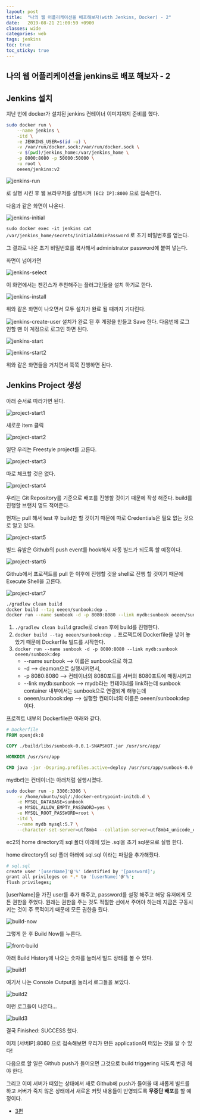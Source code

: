 ```yaml
---
layout: post
title:  "나의 웹 어플리케이션을 배포해보자(with Jenkins, Docker) - 2"
date:   2019-08-21 21:00:59 +0900
classes: wide
categories: web
tags: jenkins
toc: true
toc_sticky: true
---
```


## 나의 웹 어플리케이션을 jenkins로 배포 해보자 - 2

## Jenkins 설치

지난 번에 docker가 설치된 jenkins 컨테이너 이미지까지 준비를 했다.

```bash
sudo docker run \
    --name jenkins \
    -itd \
    -e JENKINS_USER=$(id -u) \
    -v /var/run/docker.sock:/var/run/docker.sock \
    -v $(pwd)/jenkins_home:/var/jenkins_home \
    -p 8000:8080 -p 50000:50000 \
    -u root \
    oeeen/jenkins:v2
```

![jenkins-run](/assets/img/jenkins/jenkins_run.png)

로 실행 시킨 후 웹 브라우저를 실행시켜 `[EC2 IP]:8000` 으로 접속한다.

다음과 같은 화면이 나온다.

![jenkins-initial](/assets/img/jenkins/jenkins_initial.png)

`sudo docker exec -it jenkins cat /var/jenkins_home/secrets/initialAdminPassword`
로 초기 비밀번호를 얻는다.

그 결과로 나온 초기 비밀번호를 복사해서 administrator password에 붙여 넣는다.

화면이 넘어가면

![jenkins-select](/assets/img/jenkins/jenkins_select.png)

이 화면에서는 젠킨스가 추천해주는 플러그인들을 설치 하기로 한다.

![jenkins-install](/assets/img/jenkins/jenkins_installing.png)

위와 같은 화면이 나오면서 모두 설치가 완료 될 때까지 기다린다.

![jenkins-create-user](/assets/img/jenkins/jenkins_create_user.png)
설치가 완료 된 후 계정을 만들고 Save 한다. 다음번에 로그인할 땐 이 계정으로 로그인 하면 된다.

![jenkins-start](/assets/img/jenkins/jenkins_start.png)

![jenkins-start2](/assets/img/jenkins/jenkins_start2.png)

위와 같은 화면들을 거치면서 쭉쭉 진행하면 된다.

## Jenkins Project 생성

아래 순서로 따라가면 된다.

![project-start1](/assets/img/jenkins/jenkins_project1.png)

새로운 item 클릭

![project-start2](/assets/img/jenkins/jenkins_project2.png)

일단 우리는 Freestyle project를 고른다.

![project-start3](/assets/img/jenkins/jenkins_project3.png)

따로 체크할 것은 없다.

![project-start4](/assets/img/jenkins/jenkins_project4.png)

우리는 Git Repository를 기준으로 배포를 진행할 것이기 때문에 작성 해준다.
build를 진행할 브랜치 명도 적어준다.

현재는 pull 해서 test 후 build만 할 것이기 때문에 따로 Credentials은 필요 없는 것으로 알고 있다.

![project-start5](/assets/img/jenkins/jenkins_project5.png)

빌드 유발은 Github의 push event를 hook해서 자동 빌드가 되도록 할 예정이다.

![project-start6](/assets/img/jenkins/execute_shell.png)

Github에서 프로젝트를 pull 한 이후에 진행할 것을 shell로 진행 할 것이기 때문에 Execute Shell을 고른다.

![project-start7](/assets/img/jenkins/shell_contents.png)

```bash
./gradlew clean build
docker build --tag oeeen/sunbook:dep .
docker run --name sunbook -d -p 8080:8080 --link mydb:sunbook oeeen/sunbook:dep
```

1. `./gradlew clean build` gradle로 clean 후에 build를 진행한다.
2. `docker build --tag oeeen/sunbook:dep .` 프로젝트에 Dockerfile을 넣어 놓았기 때문에 Dockerfile 빌드를 시작한다.
3. `docker run --name sunbook -d -p 8080:8080 --link mydb:sunbook oeeen/sunbook:dep`
   - --name sunbook --> 이름은 sunbook으로 하고
   - -d --> deamon으로 실행시키면서,
   - -p 8080:8080 --> 컨테이너의 8080포트를 서버의 8080포트에 매핑시키고
   - --link mydb:sunbook --> mydb라는 컨테이너를 link하는데 sunbook container 내부에서는 sunbook으로 연결되게 해놓는데
   - oeeen/sunbook:dep --> 실행할 컨테이너의 이름은 oeeen/sunbook:dep이다.

프로젝트 내부의 Dockerfile은 아래와 같다.

```dockerfile
# Dockerfile
FROM openjdk:8

COPY ./build/libs/sunbook-0.0.1-SNAPSHOT.jar /usr/src/app/

WORKDIR /usr/src/app

CMD java -jar -Dspring.profiles.active=deploy /usr/src/app/sunbook-0.0.1-SNAPSHOT.jar
```

mydb라는 컨테이너는 아래처럼 실행시켰다.

```bash
sudo docker run -p 3306:3306 \
    -v /home/ubuntu/sql/:/docker-entrypoint-initdb.d \
    -e MYSQL_DATABASE=sunbook
    -e MYSQL_ALLOW_EMPTY_PASSWORD=yes \
    -e MYSQL_ROOT_PASSWORD=root \
    -itd \
    --name mydb mysql:5.7 \
    --character-set-server=utf8mb4 --collation-server=utf8mb4_unicode_ci
```

ec2의 home directory의 sql 폴더 아래에 있는 .sql을 초기 sql문으로 실행 한다.

home directory의 sql 폴더 아래에 sql.sql 이라는 파일을 추가해줬다.

```bash
# sql.sql
create user '[userName]'@'%' identified by '[password]';
grant all privileges on *.* to '[userName]'@'%';
flush privileges;
```

[userName]을 가진 user를 추가 해주고, password를 설정 해주고 해당 유저에게 모든 권한을 주었다. 원래는 권한을 주는 것도 적절한 선에서 주어야 하는데 지금은 구동시키는 것이 주 목적이기 때문에 모든 권한을 줬다.

![build-now](/assets/img/jenkins/build_now.png)

그렇게 한 후 Build Now를 누른다.

![front-build](/assets/img/jenkins/project_sunbook.png)

아래 Build History에 나오는 숫자를 눌러서 빌드 상태를 볼 수 있다.

![build1](/assets/img/jenkins/build1.png)

여기서 나는 Console Output을 눌러서 로그들을 보았다.

![build2](/assets/img/jenkins/build2.png)

이런 로그들이 나온다...

![build3](/assets/img/jenkins/build3.png)

결국 Finished: SUCCESS 했다.

이제 [서버IP]:8080 으로 접속해보면 우리가 만든 application이 떠있는 것을 알 수 있다!

다음으로 할 일은 Github push가 들어오면 그것으로 build triggering 되도록 변경 해야 한다.

그리고 이미 서버가 떠있는 상태에서 새로 Github에 push가 들어올 때 새롭게 빌드를 하고 서버가 죽지 않은 상태에서 새로운 커밋 내용들이 반영되도록 **무중단 배포**를 할 예정이다.

- [3편](https://smjeon.dev/web/deploy-with-jenkins-3/)

